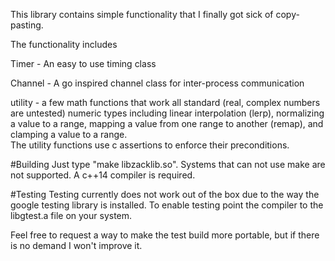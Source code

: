 This library contains simple functionality that I finally got sick of copy-pasting.

The functionality includes

Timer - An easy to use timing class  

Channel - A go inspired channel class for inter-process communication  

utility - a few math functions that work all standard (real, complex numbers are untested) numeric types including linear interpolation (lerp), normalizing a value to a range, mapping a value from one range to another (remap), and clamping a value to a range.  
The utility functions use c assertions to enforce their preconditions.


#Building
Just type "make libzacklib.so". Systems that can not use make are not supported. A c++14 compiler is required. 

#Testing
Testing currently does not work out of the box due to the way the google testing library is installed.
To enable testing point the compiler to the libgtest.a file on your system.

Feel free to request a way to make the test build more portable, but if there is no demand I won't improve it.
